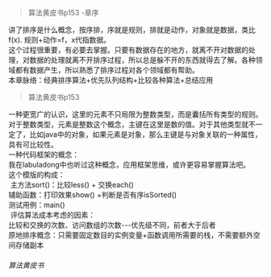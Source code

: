 > 算法黄皮书p153 -章序    

​		讲了排序是什么概念，按序排，序就是规则，排就是动作，对象就是数据，类比f(x). 规则+动作=f，x代指数据。</br>
​		这个过程很重要，有必要去掌握。只要有数据存在的地方，就离不开对数据的处理，对数据的处理就离不开排序过程，所以总是躲不开的东西就得去了解。各种领域都有数据产生，所以熟悉了排序过程对各个领域都有帮助。</br>
​		本章脉络：经典排序算法+优先队列结构+比较各种算法+总结应用	</br>

> 算法黄皮书p153

​		一种更宽广的认识，这里的元素不只局限为整数类型，而是囊括所有类型的规则。对于整数类型，元素是整数这个概念，主键在这里是数的值。对于其他类型就不一定了，比如java中的对象，如果元素是对象，那么主键是与对象关联的一种属性，具有可比较性。</br>
​		一种代码框架的概念：</br>
​				我在labuladong中也听过这种概念，应用框架思维，或许更容易掌握算法吧。</br>
​				这个模版的构成：</br>
​						主方法sort()：比较less() + 交换each()</br>
​						辅助函数：打印效果show()  +判断是否有序isSorted() </br>
​						测试用例：main()</br>
​		评估算法成本考虑的因素：</br>
​				比较和交换的次数、访问数组的次数---优先级不同，前者大于后者</br>
​				原地排序概念：只需要固定数目的实例变量+函数调用所需要的栈，不需要额外空间存储副本</br>

###### 	算法黄皮书